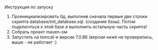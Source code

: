 Инструкция по запуску

1. Проинициализировать бд, выполнив сначала первые две строки скрипта database/init_database.sql. (создание базы). Потом подключться к этой базе и выполнить остальную часть скрипта! 
2. Собрать проект maven-oм
3. Запустить на tomcat-е версии 7.0.86 (версии ниже не проверялись, выше - не работает :)   
